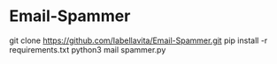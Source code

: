 # Email-Spammer
git clone https://github.com/Iabellavita/Email-Spammer.git
pip install -r requirements.txt
python3 mail spammer.py
